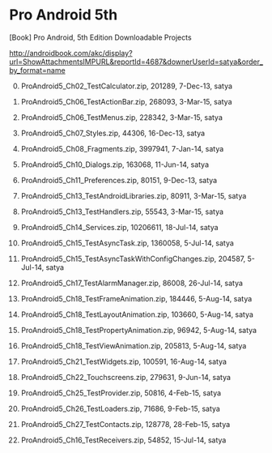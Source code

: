 # Pro Android 5th
[Book] Pro Android, 5th Edition Downloadable Projects

http://androidbook.com/akc/display?url=ShowAttachmentsIMPURL&reportId=4687&downerUserId=satya&order_by_format=name


0) ProAndroid5_Ch02_TestCalculator.zip, 201289, 7-Dec-13, satya

1) ProAndroid5_Ch06_TestActionBar.zip, 268093, 3-Mar-15, satya

2) ProAndroid5_Ch06_TestMenus.zip, 228342, 3-Mar-15, satya

3) ProAndroid5_Ch07_Styles.zip, 44306, 16-Dec-13, satya

4) ProAndroid5_Ch08_Fragments.zip, 3997941, 7-Jan-14, satya

5) ProAndroid5_Ch10_Dialogs.zip, 163068, 11-Jun-14, satya

6) ProAndroid5_Ch11_Preferences.zip, 80151, 9-Dec-13, satya

7) ProAndroid5_Ch13_TestAndroidLibraries.zip, 80911, 3-Mar-15, satya

8) ProAndroid5_Ch13_TestHandlers.zip, 55543, 3-Mar-15, satya

9) ProAndroid5_Ch14_Services.zip, 10206611, 18-Jul-14, satya

10) ProAndroid5_Ch15_TestAsyncTask.zip, 1360058, 5-Jul-14, satya

11) ProAndroid5_Ch15_TestAsyncTaskWithConfigChanges.zip, 204587, 5-Jul-14, satya

12) ProAndroid5_Ch17_TestAlarmManager.zip, 86008, 26-Jul-14, satya

13) ProAndroid5_Ch18_TestFrameAnimation.zip, 184446, 5-Aug-14, satya

14) ProAndroid5_Ch18_TestLayoutAnimation.zip, 103660, 5-Aug-14, satya

15) ProAndroid5_Ch18_TestPropertyAnimation.zip, 96942, 5-Aug-14, satya

16) ProAndroid5_Ch18_TestViewAnimation.zip, 205813, 5-Aug-14, satya

17) ProAndroid5_Ch21_TestWidgets.zip, 100591, 16-Aug-14, satya

18) ProAndroid5_Ch22_Touchscreens.zip, 279631, 9-Jun-14, satya

19) ProAndroid5_Ch25_TestProvider.zip, 50816, 4-Feb-15, satya

20) ProAndroid5_Ch26_TestLoaders.zip, 71686, 9-Feb-15, satya

21) ProAndroid5_Ch27_TestContacts.zip, 128778, 28-Feb-15, satya

22) ProAndroid5_Ch16_TestReceivers.zip, 54852, 15-Jul-14, satya

